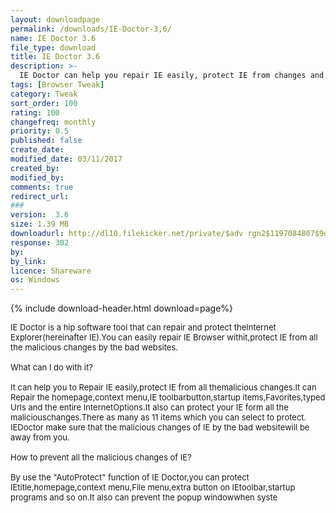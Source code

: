 ```yaml
---
layout: downloadpage
permalink: /downloads/IE-Doctor-3,6/
name: IE Doctor 3.6
file_type: download
title: IE Doctor 3.6
description: >-
  IE Doctor can help you repair IE easily, protect IE from changes and more
tags: [Browser Tweak]
category: Tweak
sort_order: 100
rating: 100
changefreq: monthly
priority: 0.5
published: false
create_date:
modified_date: 03/11/2017
created_by:
modified_by:
comments: true
redirect_url:
###
version:  3.6
size: 1.39 MB
downloadurl: http://dl10.filekicker.net/private/$adv rgn2$1197084807$9d5869e7c2e8b2c27e5e85659c03cd4f$/id/$QW2362$4850$/cache/d3acec0b1865fdd500e5c819e71ee97132e93d539e097361afaafc783d768364b936c659251d2661fe0a7f426f02/IEDoctor.exe
response: 302
by:
by_link:
licence: Shareware
os: Windows
---
```


{% include download-header.html download=page%}

<p style="fix-download-text !important">
<p><font size="2"><p>IE Doctor is a hip software tool that can repair and protect theInternet Explorer(hereinafter IE).You can easily repair IE Browser withit,protect IE from all the malicious changes by the bad websites.<br />
<br />
What can I do with it?<br />
<br />
It can help you to Repair IE easily,protect IE from all themalicious changes.It can Repair the homepage,context menu,IE toolbarbutton,startup items,Favorites,typed Urls and the entire InternetOptions.It also can protect your IE form all the maliciouschanges.There as many as 11 items which you can select to protect. IEDoctor make sure that the malicious changes of IE by the bad websitewill be away from you.<br />
<br />
How to prevent all the malicious changes of IE?<br />
<br />
By use the "AutoProtect" function of IE Doctor,you can protect IEtitle,homepage,context menu,File menu,extra button on IEtoolbar,startup programs and so on.It also can prevent the popup windowwhen syste</p></p></p>

